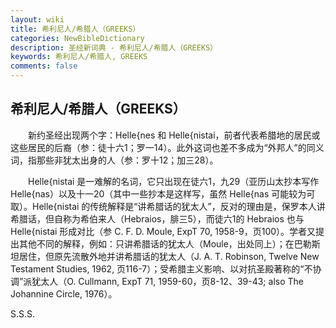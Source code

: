 ```yaml
---
layout: wiki
title: 希利尼人/希腊人（GREEKS）
categories: NewBibleDictionary
description: 圣经新词典 - 希利尼人/希腊人（GREEKS）
keywords: 希利尼人/希腊人, GREEKS
comments: false
---
```


## 希利尼人/希腊人（GREEKS）

　　新约圣经出现两个字：Helle{nes 和 Helle{nistai，前者代表希腊地的居民或这些居民的后裔（参：徒十六1；罗一14）。此外这词也差不多成为“外邦人”的同义词，指那些非犹太出身的人（参：罗十12；加三28）。

　　Helle{nistai 是一难解的名词，它只出现在徒六1，九29（亚历山太抄本写作 Helle{nas）以及十一20（其中一些抄本是这样写，虽然 Helle{nas 可能较为可取）。Helle{nistai 的传统解释是“讲希腊话的犹太人”，反对的理由是，保罗本人讲希腊话，但自称为希伯来人（Hebraios，腓三5），而徒六1的 Hebraios 也与 Helle{nistai 形成对比（参 C. F. D. Moule, ExpT 70, 1958-9，页100）。学者又提出其他不同的解释，例如：只讲希腊话的犹太人（Moule，出处同上）；在巴勒斯坦居住，但原先流散外地并讲希腊话的犹太人（J. A. T. Robinson, Twelve New Testament Studies, 1962, 页116-7）；受希腊主义影响、以对抗圣殿著称的“不协调”派犹太人（O. Cullmann, ExpT 71, 1959-60，页8-12、39-43; also The Johannine Circle, 1976）。

S.S.S.








